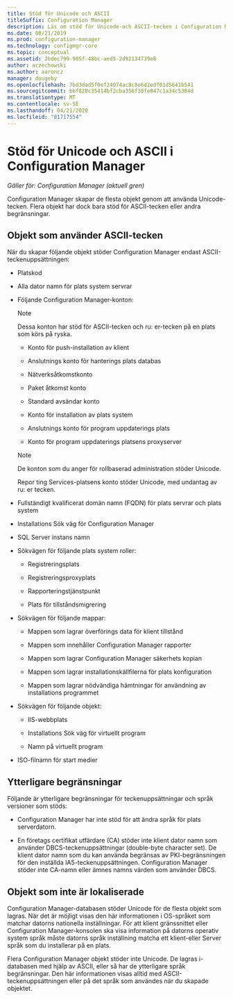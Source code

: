 ```yaml
---
title: Stöd för Unicode och ASCII
titleSuffix: Configuration Manager
description: Läs om stöd för Unicode-och ASCII-tecken i Configuration Manager objekt.
ms.date: 08/21/2019
ms.prod: configuration-manager
ms.technology: configmgr-core
ms.topic: conceptual
ms.assetid: 2bdec799-905f-48bc-aed5-2d92134739e8
author: aczechowski
ms.author: aaroncz
manager: dougeby
ms.openlocfilehash: 7bd3dad5f0ef24074ac8c8e6d2edf01d5641b541
ms.sourcegitcommit: bbf820c35414bf2cba356f30fe047c1a34c5384d
ms.translationtype: MT
ms.contentlocale: sv-SE
ms.lasthandoff: 04/21/2020
ms.locfileid: "81717554"
---
```

# <a name="unicode-and-ascii-support-in-configuration-manager"></a>Stöd för Unicode och ASCII i Configuration Manager

*Gäller för: Configuration Manager (aktuell gren)*

Configuration Manager skapar de flesta objekt genom att använda Unicode-tecken. Flera objekt har dock bara stöd för ASCII-tecken eller andra begränsningar.  

## <a name="objects-that-use-ascii-characters"></a><a name="BKMK_ASCIIchar"></a>Objekt som använder ASCII-tecken

När du skapar följande objekt stöder Configuration Manager endast ASCII-teckenuppsättningen:  

- Platskod  

- Alla dator namn för plats system servrar  

- Följande Configuration Manager-konton:  

    > [!NOTE]  
    > Dessa konton har stöd för ASCII-tecken och ru: er-tecken på en plats som körs på ryska.  

    - Konto för push-installation av klient  

    - Anslutnings konto för hanterings plats databas  

    - Nätverksåtkomstkonto  

    - Paket åtkomst konto  

    - Standard avsändar konto  

    - Konto för installation av plats system  

    - Anslutnings konto för program uppdaterings plats  

    - Konto för program uppdaterings platsens proxyserver  

    > [!NOTE]  
    > De konton som du anger för rollbaserad administration stöder Unicode.  
    >
    > Repor ting Services-platsens konto stöder Unicode, med undantag av ru: er tecken.  

- Fullständigt kvalificerat domän namn (FQDN) för plats servrar och plats system  

- Installations Sök väg för Configuration Manager  

- SQL Server instans namn  

- Sökvägen för följande plats system roller:  

    - Registreringsplats  

    - Registreringsproxyplats  

    - Rapporteringstjänstpunkt  

    - Plats för tillståndsmigrering  

- Sökvägen för följande mappar:  

    - Mappen som lagrar överförings data för klient tillstånd  

    - Mappen som innehåller Configuration Manager rapporter  

    - Mappen som lagrar Configuration Manager säkerhets kopian  

    - Mappen som lagrar installationskällfilerna för plats konfiguration  

    - Mappen som lagrar nödvändiga hämtningar för användning av installations programmet  

- Sökvägen för följande objekt:  

    - IIS-webbplats  

    - Installations Sök väg för virtuellt program  

    - Namn på virtuellt program  

- ISO-filnamn för start medier  


## <a name="additional-limitations"></a><a name="BKMK_OtherCharLimitations"></a>Ytterligare begränsningar

Följande är ytterligare begränsningar för teckenuppsättningar och språk versioner som stöds:  

- Configuration Manager har inte stöd för att ändra språk för plats serverdatorn.  

- En företags certifikat utfärdare (CA) stöder inte klient dator namn som använder DBCS-teckenuppsättningar (double-byte character set). De klient dator namn som du kan använda begränsas av PKI-begränsningen för den inställda IA5-teckenuppsättningen. Configuration Manager stöder inte CA-namn eller ämnes namns värden som använder DBCS.  


## <a name="objects-that-arent-localized"></a><a name="BKMK_LangNonLocalize"></a>Objekt som inte är lokaliserade

Configuration Manager-databasen stöder Unicode för de flesta objekt som lagras. När det är möjligt visas den här informationen i OS-språket som matchar datorns nationella inställningar. För att klient gränssnittet eller Configuration Manager-konsolen ska visa information på datorns operativ system språk måste datorns språk inställning matcha ett klient-eller Server språk som du installerar på en plats.  

Flera Configuration Manager objekt stöder inte Unicode. De lagras i-databasen med hjälp av ASCII, eller så har de ytterligare språk begränsningar. Den här informationen visas alltid med ASCII-teckenuppsättningen eller på det språk som användes när du skapade objektet.  
